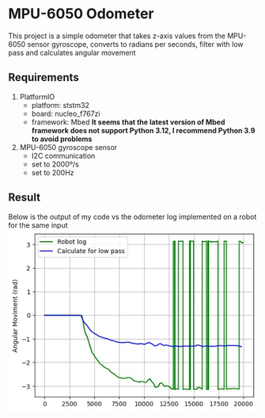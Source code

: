 # MPU-6050 Odometer

This project is a simple odometer that takes z-axis values ​​from the MPU-6050 sensor gyroscope, converts to radians per seconds, filter with low pass and calculates angular movement

## Requirements
1. PlatformIO
    * platform: ststm32
    * board: nucleo_f767zi
    * framework: Mbed
    **It seems that the latest version of Mbed framework does not support Python 3.12, I recommend Python 3.9 to avoid problems**
2. MPU-6050 gyroscope sensor 
    * I2C communication
    * set to 2000º/s
    * set to 200Hz

## Result
Below is the output of my code vs the odometer log implemented on a robot for the same input
![Result](result.jpg)